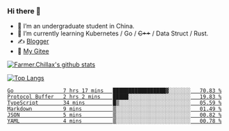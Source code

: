 ### Hi there 👋

- 🔭 I’m an undergraduate student in China.
- 🌱 I’m currently learning Kubernetes / Go / ~~C++~~ / Data Struct / Rust.
- ✍️ [Blogger](https://blog.farmer233.top)
- 🤔 [My Gitee](https://gitee.com/Farmer-chong)


[![Farmer.Chillax's github stats](https://github-readme-stats.vercel.app/api?username=FarmerChillax)](https://github.com/anuraghazra/github-readme-stats)

[![Top Langs](https://github-readme-stats.vercel.app/api/top-langs/?username=FarmerChillax&layout=compact&hide=html,css,javascript)](https://github.com/anuraghazra/github-readme-stats)

<p>
  <a href="https://wakatime.com/@Farmer">
        <!--START_SECTION:waka-->

```text
Go                7 hrs 17 mins   █████████████████▓░░░░░░░   70.83 %
Protocol Buffer   2 hrs 2 mins    █████░░░░░░░░░░░░░░░░░░░░   19.83 %
TypeScript        34 mins         █▒░░░░░░░░░░░░░░░░░░░░░░░   05.59 %
Markdown          9 mins          ▒░░░░░░░░░░░░░░░░░░░░░░░░   01.49 %
JSON              5 mins          ▒░░░░░░░░░░░░░░░░░░░░░░░░   00.82 %
YAML              4 mins          ▒░░░░░░░░░░░░░░░░░░░░░░░░   00.78 %
```

<!--END_SECTION:waka-->
  </a>
</p>

<!--
**Farmer-chong/Farmer-chong** is a ✨ _special_ ✨ repository because its `README.md` (this file) appears on your GitHub profile.

Here are some ideas to get you started:

- 🔭 I’m currently working on ...
- 🌱 I’m currently learning ...
- 👯 I’m looking to collaborate on ...
- 🤔 I’m looking for help with ...
- 💬 Ask me about ...
- 📫 How to reach me: ...
- 😄 Pronouns: ...
- ⚡ Fun fact: ...
-->
